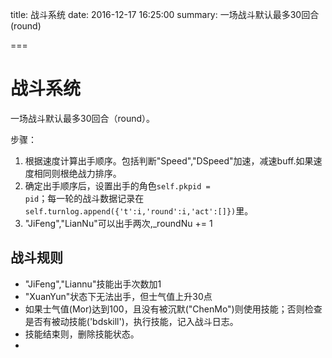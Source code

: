 title: 战斗系统
date: 2016-12-17 16:25:00
summary: 一场战斗默认最多30回合(round)

===

# 战斗系统

一场战斗默认最多30回合（round）。

步骤：

1. 根据速度计算出手顺序。包括判断"Speed","DSpeed"加速，减速buff.如果速度相同则根绝战力排序。
2. 确定出手顺序后，设置出手的角色<code>self.pkpid = pid</code>；每一轮的战斗数据记录在<code>self.turnlog.append({'t':i,'round':i,'act':[]})</code>里。
3. "JiFeng","LianNu"可以出手两次,_roundNu += 1



## 战斗规则
* "JiFeng","Liannu"技能出手次数加1
* "XuanYun"状态下无法出手，但士气值上升30点
* 如果士气值(Mor)达到100，且没有被沉默("ChenMo")则使用技能；否则检查是否有被动技能('bdskill')，执行技能，记入战斗日志。
* 技能结束则，删除技能状态。
* 